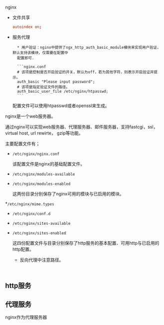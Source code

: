 nginx

* 文件共享

  ```nginx.conf
  autoindex on;
  ```

* 服务代理


        * 用户验证：nginx中提供了ngx_http_auth_basic_module模块来实现用户验证，默认支持该模块，仅需要在配置中
        配置即可.

        ```nginx.conf
        # 该项是控制是否开启验证的开关，默认为off，若为其他字符，则表示开启验证并提示。
        auth_basic "Please input password"; 
        # 该项是指定验证文件的路径。
        auth_basic_user_file /etc/nginx/htpasswd;
        ```
  
  配置文件可以使用htpasswd或者openssl来生成。

nginx是一个web服务器。



通过nginx可以实现web服务器、代理服务器、邮件服务器，支持fastcgi，ssl，virtual host, url rewirte， gzip等功能。


主要配置文件有；

* `/etc/nginx/nginx.conf`

	该配置文件是nginx的基础配置文件。
	
* `/etc/nginx/modules-available`
* `/etc/nginx/modules-enabled`

	这两份目录分别保存了nginx可用的模块与已启用的模块。
	
*`/etc/nginx/mime.types`
* `/etc/nginx/conf.d`
* `/etc/nginx/sites-available`
* `/etc/nginx/sites-enabled`

	这四份配置文件与目录分别保存了http服务的基本配置、可用http与已启用的http配置。
	
	
	* 反向代理中注意路径。

```


```
	
	
## http服务

## 代理服务

nginx作为代理服务器
